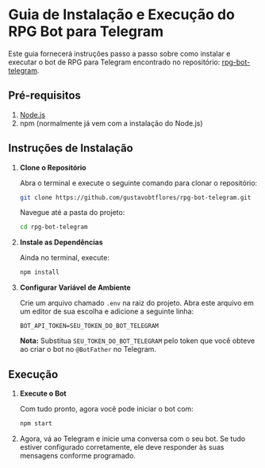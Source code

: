 # Guia de Instalação e Execução do RPG Bot para Telegram

Este guia fornecerá instruções passo a passo sobre como instalar e executar o bot de RPG para Telegram encontrado no repositório: [rpg-bot-telegram](https://github.com/gustavobtflores/rpg-bot-telegram).

## Pré-requisitos

1. [Node.js](https://nodejs.org/)
2. npm (normalmente já vem com a instalação do Node.js)

## Instruções de Instalação

1. **Clone o Repositório**

   Abra o terminal e execute o seguinte comando para clonar o repositório:

   ```bash
   git clone https://github.com/gustavobtflores/rpg-bot-telegram.git
   ```

   Navegue até a pasta do projeto:

   ```bash
   cd rpg-bot-telegram
   ```

2. **Instale as Dependências**

   Ainda no terminal, execute:

   ```bash
   npm install
   ```

3. **Configurar Variável de Ambiente**

   Crie um arquivo chamado `.env` na raiz do projeto. Abra este arquivo em um editor de sua escolha e adicione a seguinte linha:

   ```env
   BOT_API_TOKEN=SEU_TOKEN_DO_BOT_TELEGRAM
   ```

   **Nota:** Substitua `SEU_TOKEN_DO_BOT_TELEGRAM` pelo token que você obteve ao criar o bot no `@BotFather` no Telegram.

## Execução

1. **Execute o Bot**

   Com tudo pronto, agora você pode iniciar o bot com:

   ```bash
   npm start
   ```

2. Agora, vá ao Telegram e inicie uma conversa com o seu bot. Se tudo estiver configurado corretamente, ele deve responder às suas mensagens conforme programado.
